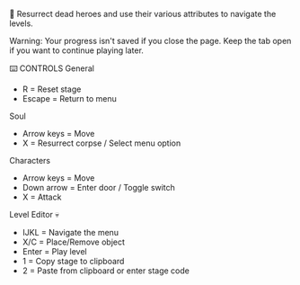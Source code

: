 👻 Resurrect dead heroes and use their various attributes to navigate the levels.

Warning: Your progress isn't saved if you close the page. Keep the tab open if you want to continue playing later.

⌨️ CONTROLS
General
* R = Reset stage
* Escape = Return to menu

Soul
* Arrow keys = Move
* X = Resurrect corpse / Select menu option

Characters
* Arrow keys = Move
* Down arrow = Enter door / Toggle switch
* X = Attack

Level Editor 💀
* IJKL = Navigate the menu
* X/C = Place/Remove object
* Enter = Play level
* 1 = Copy stage to clipboard
* 2 = Paste from clipboard or enter stage code